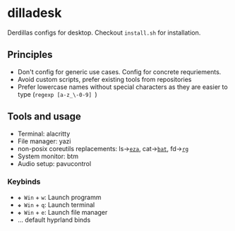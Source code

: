 # dilladesk

Derdillas configs for desktop. Checkout `install.sh` for installation.

## Principles

- Don't config for generic use cases. Config for concrete requriements.
- Avoid custom scripts, prefer existing tools from repositories
- Prefer lowercase names without special characters as they are easier to type (```regexp [a-z_\-0-9] ```)

## Tools and usage

- Terminal: alacritty
- File manager: yazi 
- non-posix coreutils replacements: ls->[`eza`](https://github.com/eza-community/eza), cat->[`bat`](https://github.com/sharkdp/bat), fd->[`rg`](https://github.com/BurntSushi/ripgrep)
- System monitor: btm
- Audio setup: pavucontrol

### Keybinds
- `❖ Win` + `w`: Launch programm
- `❖ Win` + `q`: Launch terminal
- `❖ Win` + `e`: Launch file manager
- ... default hyprland binds

